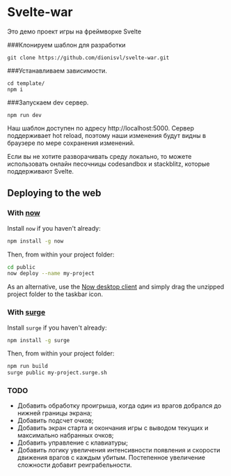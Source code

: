 # Svelte-war

Это демо проект игры на фреймворке Svelte  

###Клонируем шаблон для разработки

```
git clone https://github.com/dionisvl/svelte-war.git
```

###Устанавливаем зависимости.

```
cd template/
npm i
```


###Запускаем dev сервер.

```
npm run dev
```

Наш шаблон доступен по адресу
http://localhost:5000. Сервер поддерживает hot reload, поэтому наши изменения будут видны в браузере по мере сохранения изменений.

Если вы не хотите разворачивать среду локально, то можете использовать онлайн песочницы codesandbox и stackblitz, которые поддерживают Svelte.



## Deploying to the web

### With [now](https://zeit.co/now)

Install `now` if you haven't already:

```bash
npm install -g now
```

Then, from within your project folder:

```bash
cd public
now deploy --name my-project
```

As an alternative, use the [Now desktop client](https://zeit.co/download) and simply drag the unzipped project folder to the taskbar icon.

### With [surge](https://surge.sh/)

Install `surge` if you haven't already:

```bash
npm install -g surge
```

Then, from within your project folder:

```bash
npm run build
surge public my-project.surge.sh
```

### TODO
- Добавить обработку проигрыша, когда один из врагов добрался до нижней границы экрана;
- Добавить подсчет очков;
- Добавить экран старта и окончания игры с выводом текущих и максимально набранных очков;
- Добавить управление с клавиатуры;
- Добавить логику увеличения интенсивности появления и скорости движения врагов с каждым убитым. Постепенное увеличение сложности добавит реиграбельности.
